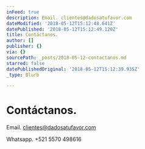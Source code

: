 ```yaml
---
inFeed: true
description: Email. clientes@dadosatufavor.com
dateModified: '2018-05-12T15:12:48.641Z'
datePublished: '2018-05-12T15:12:49.120Z'
title: Contáctanos.
author: []
publisher: {}
via: {}
sourcePath: _posts/2018-05-12-contactanos.md
starred: false
datePublishedOriginal: '2018-05-12T15:12:39.935Z'
_type: Blurb

---
```

# Contáctanos.

Email. clientes@dadosatufavor.com

Whatsapp. +521 5570 498616